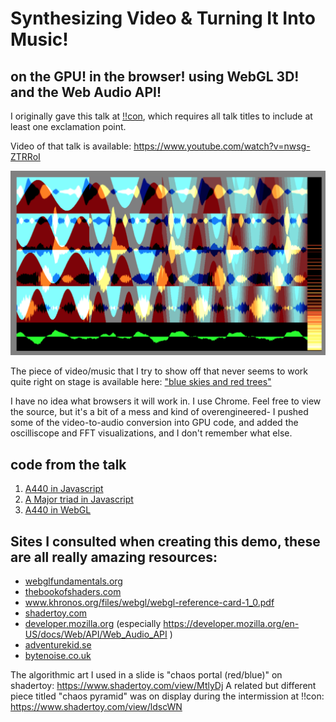 # Synthesizing Video &amp; Turning It Into Music!
## on the GPU! in the browser! using WebGL 3D! and the Web Audio API!

I originally gave this talk at <a href="http://bangbangcon.com">!!con</a>, which requires all talk titles to include at least one exclamation point.

Video of that talk is available: https://www.youtube.com/watch?v=nwsg-ZTRRoI

[![blue skies and red trees](https://raw.githubusercontent.com/jes5199/synthesizing-video-and-turning-it-into-music-bang/master/images/red-trees.png)](https://jes5199.github.io/demos/blue%20skies%20and%20red%20trees.html)

The piece of video/music that I try to show off that never seems to work quite right on stage is available here: ["blue skies and red trees"](https://jes5199.github.io/demos/blue%20skies%20and%20red%20trees.html)

I have no idea what browsers it will work in. I use Chrome. Feel free to view the source, but it's a bit of a mess and kind of overengineered- I pushed some of the video-to-audio conversion into GPU code, and added the oscilliscope and FFT visualizations, and I don't remember what else.

## code from the talk

1. [A440 in Javascript](https://github.com/jes5199/synthesizing-video-and-turning-it-into-music-bang/blob/master/code/js-a440.html)
2. [A Major triad in Javascript](https://github.com/jes5199/synthesizing-video-and-turning-it-into-music-bang/blob/master/code/js-triad.html)
3. [A440 in WebGL](https://github.com/jes5199/synthesizing-video-and-turning-it-into-music-bang/blob/master/code/webgl-a440.html)

## Sites I consulted when creating this demo, these are all really amazing resources:

* [webglfundamentals.org](http://webglfundamentals.org)
* [thebookofshaders.com](http://thebookofshaders.com)
* www.khronos.org/files/webgl/webgl-reference-card-1_0.pdf
* [shadertoy.com](http://shadertoy.com)
* [developer.mozilla.org](http://developer.mozilla.org) (especially https://developer.mozilla.org/en-US/docs/Web/API/Web_Audio_API )
* [adventurekid.se](http://adventurekid.se)
* [bytenoise.co.uk](http://bytenoise.co.uk)


The algorithmic art I used in a slide is "chaos portal (red/blue)" on shadertoy: https://www.shadertoy.com/view/MtlyDj
A related but different piece titled "chaos pyramid" was on display during the intermission at !!con: https://www.shadertoy.com/view/ldscWN
